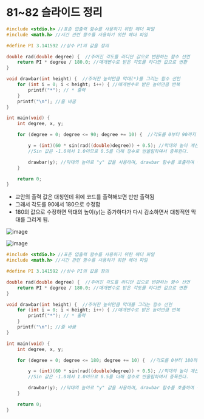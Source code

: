 # 81~82 슬라이드 정리
```c
#include <stdio.h> //표준 입출력 함수를 사용하기 위한 헤더 파일
#include <math.h> //시간 관련 함수를 사용하기 위한 헤더 파일

#define PI 3.141592 //상수 PI의 값을 정의

double rad(double degree) {  //주어진 각도를 라디안 값으로 변환하는 함수 선언
    return PI * degree / 180.0; //매개변수로 받은 각도를 라디안 값으로 변환
}

void drawbar(int height) {  //주어진 높이만큼 막대(*)를 그리는 함수 선언
    for (int i = 0; i < height; i++) { //매개변수로 받은 높이만큼 반복
        printf("*"); // * 출력
    }
    printf("\n"); //줄 바꿈
}

int main(void) {
    int degree, x, y; 

    for (degree = 0; degree <= 90; degree += 10) {  //각도를 0부터 90까지 10씩 증가시키며 반복

        y = (int)(60 * sin(rad((double)degree)) + 0.5); //막대의 높이 계산
        //Sin 값은 -1.0에서 1.0이므로 0.5를 더해 정수로 반올림하여서 증폭한다.

        drawbar(y); //막대의 높이로 "y" 값을 사용하며, drawbar 함수를 호출하여 막대를 표시
    }

    return 0;
}
```
- 교안의 출력 값은 대칭인데 위에 코드를 출력해보면 반만 출력됨
- 그래서 각도를 90에서 180으로 수정함
- 180의 값으로 수정하면 막대의 높이(y)는 증가하다가 다시 감소하면서 대칭적인 막대를 그리게 됨.

 ![image](https://github.com/H-J52/C/assets/122077890/774fbf5c-6ef8-41ee-adb0-196fb34c7656)

![image](https://github.com/H-J52/C/assets/122077890/60a19f18-666b-40fe-ab50-7c2aa085dc92)

```c
#include <stdio.h> //표준 입출력 함수를 사용하기 위한 헤더 파일
#include <math.h> //시간 관련 함수를 사용하기 위한 헤더 파일

#define PI 3.141592 //상수 PI의 값을 정의

double rad(double degree) {  //주어진 각도를 라디안 값으로 변환하는 함수 선언
    return PI * degree / 180.0; //매개변수로 받은 각도를 라디안 값으로 변환
}

void drawbar(int height) {  //주어진 높이만큼 막대를 그리는 함수 선언
    for (int i = 0; i < height; i++) { //매개변수로 받은 높이만큼 반복
        printf("*"); // * 출력
    }
    printf("\n"); //줄 바꿈
}

int main(void) {
    int degree, x, y; 

    for (degree = 0; degree <= 180; degree += 10) {  //각도를 0부터 180까지 10씩 증가시키며 반복

        y = (int)(60 * sin(rad((double)degree)) + 0.5); //막대의 높이 계산
        //Sin 값은 -1.0에서 1.0이므로 0.5를 더해 정수로 반올림하여서 증폭한다.

        drawbar(y); //막대의 높이로 "y" 값을 사용하며, drawbar 함수를 호출하여 막대를 표시
    }

    return 0;
}

```
